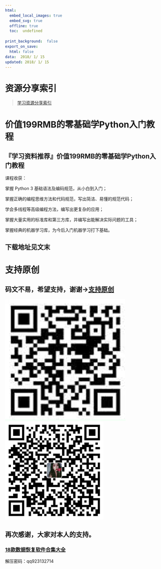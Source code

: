 ```yaml
---
html:
  embed_local_images: true
  embed_svg: true
  offline: true
  toc:  undefined

print_background:  false
export_on_save:
  html: false
data:  2018/ 1/ 15
updated: 2018/ 1/ 15
---
```


# 资源分享索引

> [学习资源分享索引](https://blog.csdn.net/qq923132714/article/details/85119757 "学习资源分享索引")



# 价值199RMB的零基础学Python入门教程


## 『学习资料推荐』价值199RMB的零基础学Python入门教程

课程收获：

掌握 Python 3 基础语法及编码规范，从小白到入门；

掌握正确的编程思维方法和代码规范，写出简洁、易懂的规范代码；

学会多线程等高级编程方法，编写出更复杂的应用；

掌握大量实用的标准库和第三方库，并编写出能解决实际问题的工具；

掌握经典的机器学习库，为今后入门机器学习打下基础。



## 下载地址见文末

# 支持原创
## 码文不易，希望支持，谢谢->**[支持原创](http://blog.csdn.net/qq923132714/article/details/79399145)**
![微信支付](https://raw.githubusercontent.com/923132714/my_picture/master/blog/support/weixin.png)![微信支付](https://raw.githubusercontent.com/923132714/my_picture/master/blog/support/支付宝.png)
## 再次感谢，大家对本人的支持。

### [18款数据恢复软件合集大全](http://u16848854.ctfile.net/fs/16848854-331295434 "18款数据恢复软件合集大全")

解压密码：qq923132714
